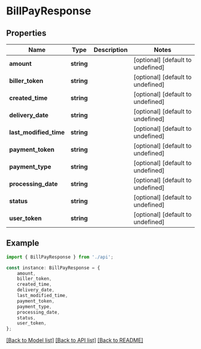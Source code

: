 # BillPayResponse


## Properties

Name | Type | Description | Notes
------------ | ------------- | ------------- | -------------
**amount** | **string** |  | [optional] [default to undefined]
**biller_token** | **string** |  | [optional] [default to undefined]
**created_time** | **string** |  | [optional] [default to undefined]
**delivery_date** | **string** |  | [optional] [default to undefined]
**last_modified_time** | **string** |  | [optional] [default to undefined]
**payment_token** | **string** |  | [optional] [default to undefined]
**payment_type** | **string** |  | [optional] [default to undefined]
**processing_date** | **string** |  | [optional] [default to undefined]
**status** | **string** |  | [optional] [default to undefined]
**user_token** | **string** |  | [optional] [default to undefined]

## Example

```typescript
import { BillPayResponse } from './api';

const instance: BillPayResponse = {
    amount,
    biller_token,
    created_time,
    delivery_date,
    last_modified_time,
    payment_token,
    payment_type,
    processing_date,
    status,
    user_token,
};
```

[[Back to Model list]](../README.md#documentation-for-models) [[Back to API list]](../README.md#documentation-for-api-endpoints) [[Back to README]](../README.md)
